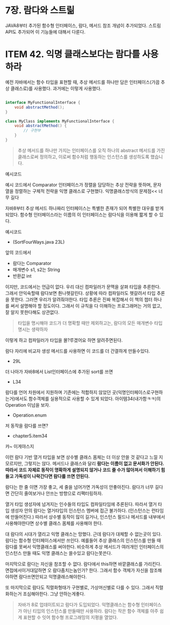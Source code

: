 # 7장. 람다와 스트릶

JAVA8부터 추가된 함수형 인터페이스, 람다, 메서드 참조 개념이 추가되었다. 스트림API도 추가되어 이 기능들에 대해서 다룬다.

# ITEM 42. 익명 클래스보다는 람다를 사용하라

예전 자바에서는 함수 타입을 표현할 때, 추상 메서드를 하나만 담은 인터페이스(가끔 추상 클래스로)를 사용했다.
과거에는 이렇게 사용했다.

```java

interface MyFunctionalInterface {
	void abstractMethod();
}

class MyClass implements MyFunctionalInterface {
	void abstractMethod() {
		// 구현부
	}
}
```

> 추상 메서드를 하나만 가지는 인터페이스를 오직 하나의 abstract 메서드를 가진 클래스로써 정의하고, 이로써 함수처럼 행동하는 인스턴스를 생성하도록 했습니다.

예시코드

예시 코드에서 Comparator 인터페이스가 정렬을 담당하는 추상 전략을 뜻하며, 문자열을 정렬하는 구체적 전략을 익명 클래스로 구현했다.
익명클래스방식의 문제점<< 너무 길다

자바8부터 추상 메서드 하나짜리 인터페이스는 특별한 존재가 되어 특별한 대우를 받게 되었다.
함수형 인터페이스라는 이름의 이 인터페이스는 람다식을 이용해 짧게 할 수 있다.

예시코드

- (SortFourWays.java 23L)

앞의 코드에서

- 람다는 Comparator<String>
- 매개변수 s1, s2는 String
- 반환값 int

이지만, 코드에서는 언급이 없다.
우리 대신 컴파일러가 문맥을 살펴 타입을 추론한다. 그래서 안익숙할때 람다보면 줜나헷갈린다.
상황에 따라 컴파일러도 헷갈려서 타입 추론을 못한다. 그러면 우리가 알려줘야한다.
타입 추론은 진짜 복잡해서 이 책의 챕터 하나를 써서 설명해야 할 정도이다. 그래서 이 규칙을 다 이해하는 프로그래머는 거의 없고, 잘 알지 못한다해도 상관없다.

> 타입을 명시해야 코드가 더 명확할 때만 제외하고는, 람다의 모든 매개변수 타입 명시는 생략하자

이렇게 하고 컴파일러가 타입을 몰?루겠어요 하면 알려주면된다.

람다 자리에 비교자 생성 메서드를 사용하면 이 코드를 더 간결하게 만들수있다.

- 29L

더 나아가 자바8에서 List인터페이스에 추가된 sort를 쓰면

- L34

람다를 언어 차원에서 지원하며 기존에는 적합하지 않았던 곳(익명인터페이스로구현하는거)에서도 함수객체를 실용적으로 사용할 수 있게 되었다.
아이템34(내가함ㅋㅋ)의 Operation 이넘을 보자.

- Operation.enum

저 동작을 람다를 쓰면?

- chapter5.item34

캬~ 이게야스지

이런 람다 기반 열거 타입을 보면 상수별 클래스 몸체는 더 이상 안쓸 것 같다고 느낄 지 모르지만, 그렇지는 않다.
메서드나 클래스와 달리 **람다는 이름이 없고 문서화가 안된다. 따라서 코드 자체로 동작이 명확하게 설명되지 않거나 코드 줄 수가 많아져서 이해하기 힘들고 가독성이 나락간다면 람다를 쓰면 안된다.**

람다는 한 줄 이면 가장 좋고, 세 줄을 넘어가면 가독성이 안좋아진다. 람다가 너무 길다면 간단히 줄여보거나 안쓰는 방향으로 리팩터링하자.

열거 타입 생성자에 넘겨지는 인수들의 타입도 컴파일타임에 추론된다. 따라서 열거 타입 생성자 안의 람다는 열거타입의 인스턴스 멤버에 접근 불가하다. (인스턴스는 런타임에 만들어진다.)
따라서 상수별 동작이 많이 길거나, 인스턴스 필드나 메서드를 내부에서 사용해야한다면 상수별 클래스 몸체를 사용해야 한다.

대 람다의 시대가 열리고 익명 클래스는 망했다. 근데 람다가 대체할 수 없는곳이 있다. 람다는 함수형 인터페이스에서만 쓰인다. 예를들어 추상 클래스의 인스턴스를 만들 때 람다를 못써서 익명클래스를 써야한다.
비슷하게 추상 메서드가 여러개인 인터페이스의 인스턴스 만들 때도 익명 클래스는 쓸수있고 람다는못쓴다.

마지막으로 람다는 자신을 참조할 수 없다. 람다에서 this하면 바깥클래스를 가리킨다. 면접에서이거대답하면 오 람다좀치는놈인가? 한다.
그래서 함수 객체가 자신을 참조해야하면 람다쓰면안되고 익명클래스해야한다.

또 마지막으로 람다도 직렬화형태가 구현별로, 가상머신별로 다를 수 있다. 그래서 직렬화하는거 조심해야한다. 그냥 안하는게좋다.

> 자바가 8로 업데이트되고 람다가 도입되었다. 익명클래스는 함수형 인터페이스가 아닌 티입의 인스턴스를 만들때만 사용하라. 람다는 작은 함수 객체를 아주 쉽게 표현할 수 잇어 함수형 프로그래밍의 지평을 열었다.
